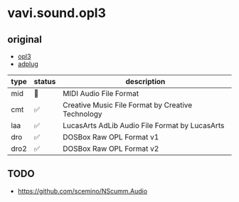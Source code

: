 # vavi.sound.opl3

## original

 * [opl3](http://opl3.cozendey.com/)
 * [adplug](https://github.com/adplug/adplug)

|type  |status|description|
|------|------|-----------|
| mid  | 🚧   | MIDI Audio File Format |
| cmt  | ✅   | Creative Music File Format by Creative Technology |
| laa  | ✅   | LucasArts AdLib Audio File Format by LucasArts |
| dro  | ✅   | DOSBox Raw OPL Format v1 |
| dro2 | ✅   | DOSBox Raw OPL Format v2 |

## TODO

 * https://github.com/scemino/NScumm.Audio